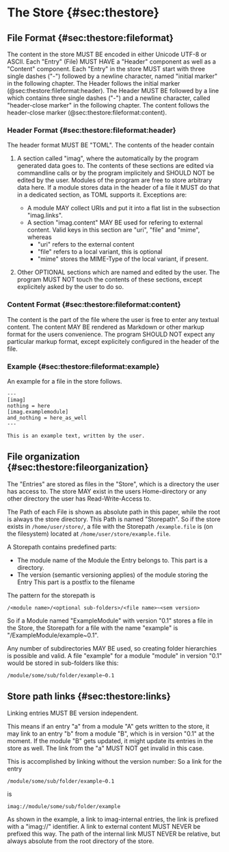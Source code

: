 # The Store {#sec:thestore}

## File Format {#sec:thestore:fileformat}

The content in the store MUST BE encoded in either Unicode UTF-8 or ASCII.
Each "Entry" (File) MUST HAVE a "Header" component as well as a "Content"
component.
Each "Entry" in the store MUST start with three single dashes ("-") followed
by a newline character, named "initial marker" in the following chapter.
The Header follows the initial marker (@sec:thestore:fileformat:header).
The Header MUST BE followed by a line which contains three single dashes ("-")
and a newline character, called "header-close marker" in the following
chapter.
The content follows the header-close marker (@sec:thestore:fileformat:content).

### Header Format {#sec:thestore:fileformat:header}

The header format MUST BE "TOML".
The contents of the header contain

1. A section called "imag", where the automatically by the program generated
   data goes to.
   The contents of these sections are edited via commandline calls or by the
   program implicitely and SHOULD NOT be edited by the user.
   Modules of the program are free to store arbitrary data here.
   If a module stores data in the header of a file it MUST do that in a
   dedicated section, as TOML supports it.
   Exceptions are:

    * A module MAY collect URIs and put it into a flat list in the subsection
      "imag.links".
    * A section "imag.content" MAY BE used for refering to external content.
      Valid keys in this section are "uri", "file" and "mime", whereas
        - "uri" refers to the external content
        - "file" refers to a local variant, this is optional
        - "mime" stores the MIME-Type of the local variant, if present.

1. Other OPTIONAL sections which are named and edited by the user. The program
   MUST NOT touch the contents of these sections, except explicitely asked by
   the user to do so.

### Content Format {#sec:thestore:fileformat:content}

The content is the part of the file where the user is free to enter any
textual content.
The content MAY BE rendered as Markdown or other markup format for the users
convenience.
The program SHOULD NOT expect any particular markup format, except explicitely
configured in the header of the file.

### Example {#sec:thestore:fileformat:example}

An example for a file in the store follows.

```
---
[imag]
nothing = here
[imag.examplemodule]
and_nothing = here_as_well
---

This is an example text, written by the user.

```

## File organization {#sec:thestore:fileorganization}

The "Entries" are stored as files in the "Store", which is a directory the
user has access to.
The store MAY exist in the users Home-directory or any other directory the
user has Read-Write-Access to.

The Path of each File is shown as absolute path in this paper, while the root
is always the store directory.
This Path is named "Storepath".
So if the store exists in `/home/user/store/`, a file with the Storepath
`/example.file` is (on the filesystem) located at
`/home/user/store/example.file`.

A Storepath contains predefined parts:

* The module name of the Module the Entry belongs to.
  This part is a directory.
* The version (semantic versioning applies) of the module storing the Entry
  This part is a postfix to the filename

The pattern for the storepath is

```
/<module name>/<optional sub-folders>/<file name>~<sem version>
```

So if a Module named "ExampleModule" with version "0.1" stores a file in the
Store, the Storepath for a file with the name "example" is
"/ExampleModule/example~0.1".

Any number of subdirectories MAY BE used, so creating folder hierarchies is
possible and valid.
A file "example" for a module "module" in version "0.1" would be stored in
sub-folders like this:

```
/module/some/sub/folder/example~0.1
```

## Store path links {#sec:thestore:links}

Linking entries MUST BE version independent.

This means if an entry "a" from a module "A" gets written to the store, it may
link to an entry "b" from a module "B", which is in version "0.1" at the moment.
If the module "B" gets updated, it might update its entries in the store as
well.
The link from the "a" MUST NOT get invalid in this case.

This is accomplished by linking without the version number: So a link for the
entry

```
/module/some/sub/folder/example~0.1
```

is

```
imag://module/some/sub/folder/example
```

As shown in the example, a link to imag-internal entries, the link is prefixed
with a "imag://" identifier.
A link to external content MUST NEVER be prefixed this way.
The path of the internal link MUST NEVER be relative, but always absolute from
the root directory of the store.

